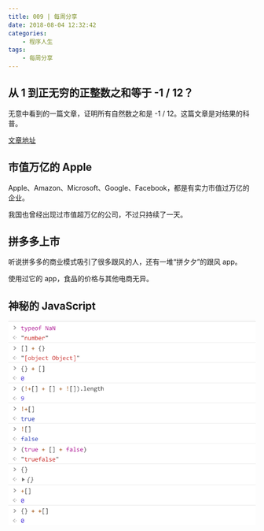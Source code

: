 ```yaml
---
title: 009 | 每周分享
date: 2018-08-04 12:32:42
categories:
	- 程序人生
tags:
	- 每周分享
---
```


## 从 1 到正无穷的正整数之和等于 -1 / 12？

无意中看到的一篇文章，证明所有自然数之和是 -1 / 12。这篇文章是对结果的科普。

[文章地址](https://mp.weixin.qq.com/s?__biz=MjM5MDE3OTk2Ng==&mid=400402953&idx=1&sn=dd1594b88dcfbda4c5547a9944494b5c&key=564c3e9811aee0ab2959a5cacd5f1edb346719f358b05cce997afe6154fb4f084bf16f3b453a938fa5b193f432b4a0d4f27fb5f18dbe91066d7c7ea1f36092562f4cc54cf3432750b3a4ab3f4219f22a&ascene=0&uin=MjQwODY5NDU0Mw==&devicetype=android-18&version=26032030&nettype=WIFI&abtest_cookie=AQABAAgAAQAfhh4AAAA=&pass_ticket=F%20gWosumXYxWv9kZajdJfvlDHPv29bOKN7JDYAVfvIM6NfUzfbGsBY4/8RTGpm2o&wx_header=1#scene=7#wechat)

## 市值万亿的 Apple

Apple、Amazon、Microsoft、Google、Facebook，都是有实力市值过万亿的企业。

我国也曾经出现过市值超万亿的公司，不过只持续了一天。

<!-- more -->

## 拼多多上市

听说拼多多的商业模式吸引了很多跟风的人，还有一堆“拼夕夕”的跟风 app。

使用过它的 app，食品的价格与其他电商无异。

## 神秘的 JavaScript

![JavaScript](009-每周分享/JavaScript.PNG)